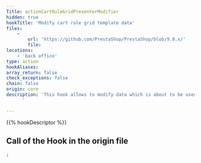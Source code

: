 ```yaml
---
Title: actionCartRuleGridPresenterModifier
hidden: true
hookTitle: 'Modify cart rule grid template data'
files:
    -
        url: 'https://github.com/PrestaShop/PrestaShop/blob/9.0.x/'
        file: 
locations:
    - 'back office'
type: action
hookAliases: 
array_return: false
check_exceptions: false
chain: false
origin: core
description: 'This hook allows to modify data which is about to be used in template for cart rule grid
      '

---
```


{{% hookDescriptor %}}

## Call of the Hook in the origin file

```php
;
```
